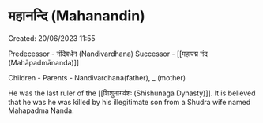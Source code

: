 # महानन्दि (Mahanandin)

Created: 20/06/2023 11:55

Predecessor - नंदिवर्धन (Nandivardhana)
Successor - [[महापद्म नंद (Mahāpadmānanda)]]

Children - 
Parents - Nandivardhana(father), _ (mother)

He was the last ruler of the [[शिशुनागवंशः (Shishunaga Dynasty)]].
It is believed that he was he was killed by his illegitimate son from a Shudra wife named Mahapadma Nanda.
